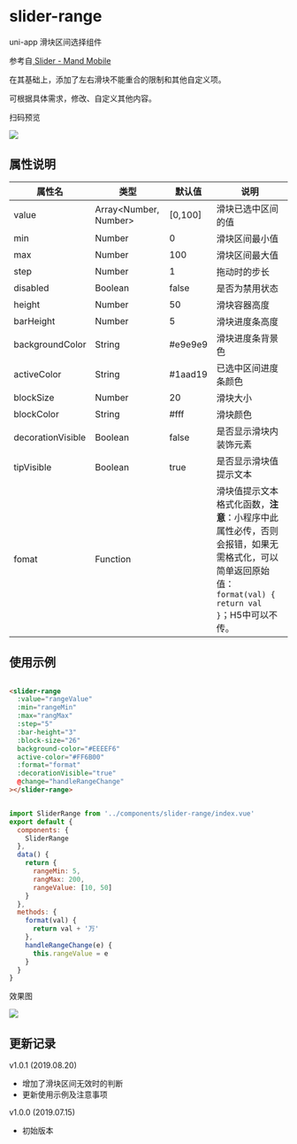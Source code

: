# slider-range
uni-app 滑块区间选择组件  

参考自[ Slider - Mand Mobile](https://github.com/didi/mand-mobile/tree/master/components/slider)

在其基础上，添加了左右滑块不能重合的限制和其他自定义项。

可根据具体需求，修改、自定义其他内容。

扫码预览

![](http://images.alisali.cn/img_20190715184802.png)


## 属性说明

|属性名|类型|默认值|说明|
| -- | -- | --|--|
| value | Array<Number, Number> | [0,100] |滑块已选中区间的值|
| min | Number|  0 | 滑块区间最小值 |
| max | Number | 100 | 滑块区间最大值 | 
| step | Number | 1 | 拖动时的步长 |
| disabled | Boolean | false | 是否为禁用状态 |
| height | Number | 50 | 滑块容器高度 |
| barHeight | Number | 5 | 滑块进度条高度 |
| backgroundColor | String | #e9e9e9| 滑块进度条背景色|
| activeColor | String | #1aad19 | 已选中区间进度条颜色|
| blockSize | Number | 20 | 滑块大小 |
| blockColor | String | #fff | 滑块颜色 |
| decorationVisible | Boolean | false | 是否显示滑块内装饰元素|
| tipVisible | Boolean | true | 是否显示滑块值提示文本 |
| fomat| Function | | 滑块值提示文本格式化函数，**注意**：小程序中此属性必传，否则会报错，如果无需格式化，可以简单返回原始值： `format(val) {  return val    }`；H5中可以不传。|


## 使用示例

```html

<slider-range
  :value="rangeValue"
  :min="rangeMin"
  :max="rangMax"
  :step="5"
  :bar-height="3"
  :block-size="26"
  background-color="#EEEEF6"
  active-color="#FF6B00"
  :format="format"
  :decorationVisible="true"
  @change="handleRangeChange"
></slider-range>


```

```javascript

import SliderRange from '../components/slider-range/index.vue'
export default {
  components: {
	SliderRange
  },
  data() {
	return {
	  rangeMin: 5,
	  rangMax: 200,
	  rangeValue: [10, 50]
	}
  },
  methods: {
	format(val) {
	  return val + '万'
	},
	handleRangeChange(e) {
	  this.rangeValue = e
	}
  }
}
```

效果图

![](http://images.alisali.cn/img_20190715175325.png)




## 更新记录
v1.0.1 (2019.08.20)
- 增加了滑块区间无效时的判断
- 更新使用示例及注意事项

v1.0.0 (2019.07.15)
- 初始版本

